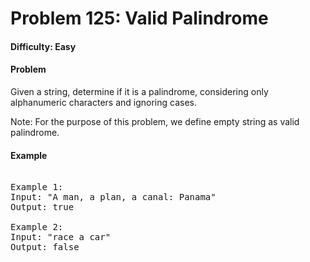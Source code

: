# Problem 125: Valid Palindrome

#### Difficulty: Easy

#### Problem

Given a string, determine if it is a palindrome, considering only alphanumeric characters and ignoring cases.

Note: For the purpose of this problem, we define empty string as valid palindrome.

#### Example

<pre>

Example 1:
Input: "A man, a plan, a canal: Panama"
Output: true

Example 2:
Input: "race a car"
Output: false

</pre>
